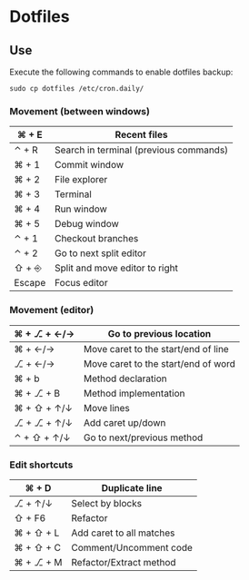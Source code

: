 # Dotfiles

## Use

Execute the following commands to enable dotfiles backup: 

~~~
sudo cp dotfiles /etc/cron.daily/
~~~


### Movement (between windows)

|  ⌘ + E    | Recent files |
|---|---|
|  ⌃ + R    | Search in terminal (previous commands) |
|  ⌘ + 1    | Commit window |
|  ⌘ + 2    | File explorer |
|  ⌘ + 3    | Terminal |
|  ⌘ + 4    | Run window |
|  ⌘ + 5    | Debug window |
|  ⌃ + 1    | Checkout branches |
|  ⌃ + 2    | Go to next split editor |
|  ⇧ + ⎆    | Split and move editor to right |
|  Escape    | Focus editor |


### Movement (editor)

|  ⌘ + ⎇ + ←/→  | Go to previous location |
|---|---|
|  ⌘ + ←/→  | Move caret to the start/end of line |
|  ⎇ + ←/→  | Move caret to the start/end of word |
|  ⌘ + b        | Method declaration |
|  ⌘ + ⎇ + B    | Method implementation |
|  ⌘ + ⇧ + ↑/↓  | Move lines |
|  ⎇ + ⎇ + ↑/↓ | Add caret up/down|
|  ⌃ + ⇧ + ↑/↓ | Go to next/previous method |

### Edit shortcuts

|  ⌘ + D  | Duplicate line |
|---|---|
|  ⎇ + ↑/↓ | Select by blocks |
|  ⇧ + F6  | Refactor |
|  ⌘ + ⇧ + L  | Add caret to all matches |
|  ⌘ + ⇧ + C  | Comment/Uncomment code |
|  ⌘ + ⎇ + M  | Refactor/Extract method |




